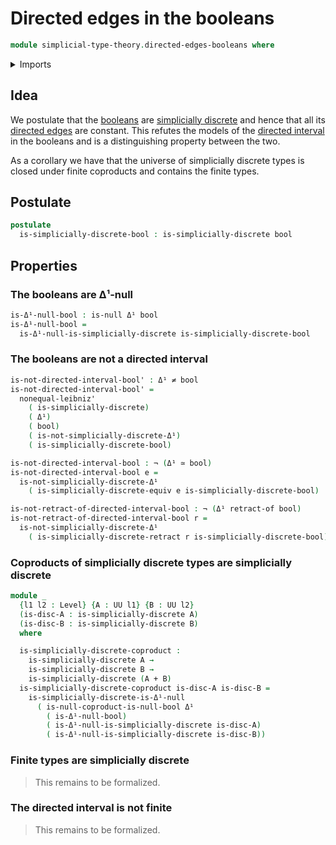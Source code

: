 # Directed edges in the booleans

```agda
module simplicial-type-theory.directed-edges-booleans where
```

<details><summary>Imports</summary>

```agda
open import foundation.action-on-identifications-dependent-functions
open import foundation.booleans
open import foundation.cartesian-product-types
open import foundation.contractible-types
open import foundation.coproduct-types
open import foundation.dependent-identifications
open import foundation.dependent-pair-types
open import foundation.equality-cartesian-product-types
open import foundation.equality-dependent-pair-types
open import foundation.equivalences
open import foundation.function-extensionality
open import foundation.function-types
open import foundation.functoriality-coproduct-types
open import foundation.fundamental-theorem-of-identity-types
open import foundation.homotopies
open import foundation.homotopy-induction
open import foundation.identity-types
open import foundation.negated-equality
open import foundation.negation
open import foundation.raising-universe-levels
open import foundation.retractions
open import foundation.retracts-of-types
open import foundation.sections
open import foundation.structure-identity-principle
open import foundation.torsorial-type-families
open import foundation.type-arithmetic-booleans
open import foundation.unit-type
open import foundation.universal-property-booleans
open import foundation.universe-levels

open import orthogonal-factorization-systems.coproducts-null-types
open import orthogonal-factorization-systems.extensions-maps
open import orthogonal-factorization-systems.null-families-of-types
open import orthogonal-factorization-systems.null-maps
open import orthogonal-factorization-systems.null-types
open import orthogonal-factorization-systems.orthogonal-maps

open import simplicial-type-theory.action-on-directed-edges-dependent-functions
open import simplicial-type-theory.action-on-directed-edges-functions
open import simplicial-type-theory.dependent-directed-edges
open import simplicial-type-theory.directed-edges
open import simplicial-type-theory.directed-interval-type
open import simplicial-type-theory.simplicial-arrows
open import simplicial-type-theory.simplicially-discrete-types
```

</details>

## Idea

We postulate that the [booleans](foundation.booleans.md) are
[simplicially discrete](simplicial-type-theory.simplicially-discrete-types.md)
and hence that all its
[directed edges](simplicial-type-theory.directed-edges.md) are constant. This
refutes the models of the
[directed interval](simplicial-type-theory.directed-interval.md) in the booleans
and is a distinguishing property between the two.

As a corollary we have that the universe of simplicially discrete types is
closed under finite coproducts and contains the finite types.

## Postulate

```agda
postulate
  is-simplicially-discrete-bool : is-simplicially-discrete bool
```

## Properties

### The booleans are Δ¹-null

```agda
is-Δ¹-null-bool : is-null Δ¹ bool
is-Δ¹-null-bool =
  is-Δ¹-null-is-simplicially-discrete is-simplicially-discrete-bool
```

### The booleans are not a directed interval

```agda
is-not-directed-interval-bool' : Δ¹ ≠ bool
is-not-directed-interval-bool' =
  nonequal-leibniz'
    ( is-simplicially-discrete)
    ( Δ¹)
    ( bool)
    ( is-not-simplicially-discrete-Δ¹)
    ( is-simplicially-discrete-bool)

is-not-directed-interval-bool : ¬ (Δ¹ ≃ bool)
is-not-directed-interval-bool e =
  is-not-simplicially-discrete-Δ¹
    ( is-simplicially-discrete-equiv e is-simplicially-discrete-bool)

is-not-retract-of-directed-interval-bool : ¬ (Δ¹ retract-of bool)
is-not-retract-of-directed-interval-bool r =
  is-not-simplicially-discrete-Δ¹
    ( is-simplicially-discrete-retract r is-simplicially-discrete-bool)
```

### Coproducts of simplicially discrete types are simplicially discrete

```agda
module _
  {l1 l2 : Level} {A : UU l1} {B : UU l2}
  (is-disc-A : is-simplicially-discrete A)
  (is-disc-B : is-simplicially-discrete B)
  where

  is-simplicially-discrete-coproduct :
    is-simplicially-discrete A →
    is-simplicially-discrete B →
    is-simplicially-discrete (A + B)
  is-simplicially-discrete-coproduct is-disc-A is-disc-B =
    is-simplicially-discrete-is-Δ¹-null
      ( is-null-coproduct-is-null-bool Δ¹
        ( is-Δ¹-null-bool)
        ( is-Δ¹-null-is-simplicially-discrete is-disc-A)
        ( is-Δ¹-null-is-simplicially-discrete is-disc-B))
```

### Finite types are simplicially discrete

> This remains to be formalized.

### The directed interval is not finite

> This remains to be formalized.
